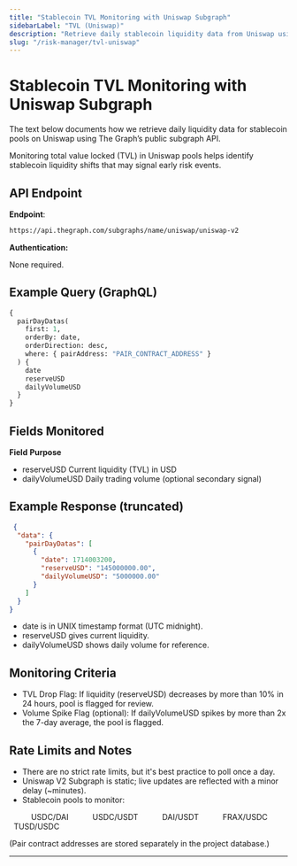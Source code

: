```yaml
---
title: "Stablecoin TVL Monitoring with Uniswap Subgraph"
sidebarLabel: "TVL (Uniswap)"
description: "Retrieve daily stablecoin liquidity data from Uniswap using The Graph's public subgraph API."
slug: "/risk-manager/tvl-uniswap"
---
```


# Stablecoin TVL Monitoring with Uniswap Subgraph

The text below documents how we retrieve daily liquidity data for stablecoin pools on Uniswap using The Graph’s public subgraph API.

Monitoring total value locked (TVL) in Uniswap pools helps identify stablecoin liquidity shifts that may signal early risk events.

## API Endpoint

**Endpoint**:

```bash
https://api.thegraph.com/subgraphs/name/uniswap/uniswap-v2
```

**Authentication:**

None required.

## Example Query (GraphQL)

```graphql
{
  pairDayDatas(
    first: 1,
    orderBy: date,
    orderDirection: desc,
    where: { pairAddress: "PAIR_CONTRACT_ADDRESS" }
  ) {
    date
    reserveUSD
    dailyVolumeUSD
  }
}
```

## Fields Monitored

**Field**       	                     **Purpose**

- reserveUSD	          Current liquidity (TVL) in USD
- dailyVolumeUSD	  Daily trading volume (optional secondary signal)

## Example Response (truncated)

```json
 {
  "data": {
    "pairDayDatas": [
      {
        "date": 1714003200,
        "reserveUSD": "145000000.00",
        "dailyVolumeUSD": "5000000.00"
      }
    ]
  }
}
```

- date is in UNIX timestamp format (UTC midnight).
- reserveUSD gives current liquidity.
- dailyVolumeUSD shows daily volume for reference.

## Monitoring Criteria

- TVL Drop Flag: If liquidity (reserveUSD) decreases by more than 10% in 24 hours, pool is flagged for review.
- Volume Spike Flag (optional): If dailyVolumeUSD spikes by more than 2x the 7-day average, the pool is flagged.

## Rate Limits and Notes

- There are no strict rate limits, but it's best practice to poll once a day.
- Uniswap V2 Subgraph is static; live updates are reflected with a minor delay (~minutes).
- Stablecoin pools to monitor:

          USDC/DAI
          USDC/USDT
          DAI/USDT
          FRAX/USDC
          TUSD/USDC

(Pair contract addresses are stored separately in the project database.)

---